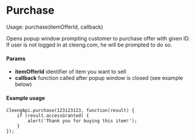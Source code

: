 Purchase
========

Usage:
    purchase(itemOfferId, callback)

Opens popup window prompting customer to purchase offer with given ID. If user is not logged in at cleeng.com,
he will be prompted to do so.

#### Params

* **itemOfferId** identifier of item you want to sell
* **callback** function called after popup window is closed (see example below)

#### Example usage

    CleengApi.purchase(123123123, function(result) {
        if (result.accessGranted) {
            alert('Thank you for buying this item!');
        }
    });